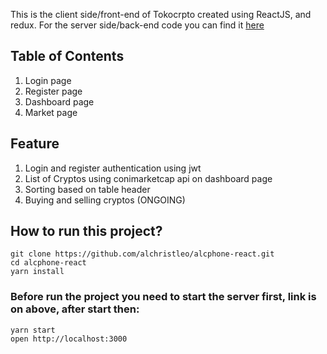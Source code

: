 This is the client side/front-end of Tokocrpto created using ReactJS, and redux. For the server side/back-end code you can find it [here](https://github.com/alchristleo/tc-api)

## Table of Contents
1. Login page
2. Register page
3. Dashboard page
4. Market page

## Feature
1. Login and register authentication using jwt
2. List of Cryptos using conimarketcap api on dashboard page
3. Sorting based on table header
4. Buying and selling cryptos (ONGOING)

## How to run this project?
```
git clone https://github.com/alchristleo/alcphone-react.git
cd alcphone-react
yarn install
```
### Before run the project you need to start the server first, link is on above, after start then: 
```
yarn start
open http://localhost:3000
```

